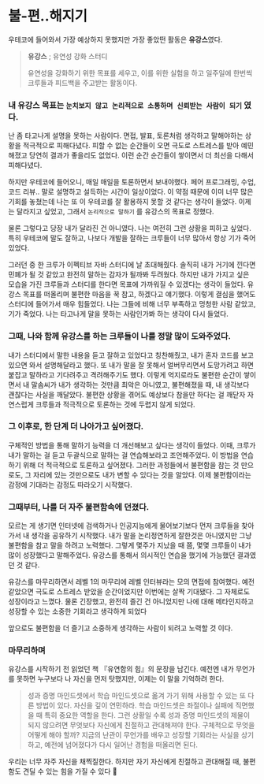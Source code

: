 # 불-편..해지기

우테코에 들어와서 가장 예상하지 못했지만 가장 좋았떤 활동은 **유강스**였다.

> **유강스** ; 유연성 강화 스터디
> 
> 유연성을 강화하기 위한 목표를 세우고, 이를 위한 실험을 하고 일주일에 한번씩 크루들과 피드백을 주고받는 활동이다.
>

### 내 유강스 목표는 `눈치보지 않고 논리적으로 소통하며 신뢰받는 사람이 되기` 였다.

난 좀 타고나게 설명을 못하는 사람이다. 면접, 발표, 토론처럼 생각하고 말해야하는 상황을 적극적으로 피해다녔다. 
피할 수 없는 순간들이 오면 극도로 스트레스를 받아 예민해졌고 당연히 결과가 좋을리도 없었다. 이런 순간 순간들이 쌓이면서 더 최선을 다해서 피해다녔다.

하지만 우테코에 들어오니, 매일 매일을 토론하면서 보내야했다. 
페어 프로그래밍, 수업, 코드 리뷰.. 말로 설명하고 설득하는 시간이 일상이었다.
이 약점 때문에 이미 너무 많은 기회를 놓쳤는데 나는 또 이 우테코를 잘 활용하지 못할 것 같다는 생각이 들었다. 
이제는 달라지고 싶었고, 그래서 `논리적으로 말하기` 를 유강스의 목표로 정했다.

물론 그렇다고 당장 내가 달라진 건 아니였다. 나는 여전히 그런 상황을 피하고 싶었다. 
특히 우테코에 말도 잘하고, 나보다 개발을 잘하는 크루들이 너무 많아서 항상 기가 죽어있었다.

그러던 중 한 크루가 이펙티브 자바 스터디에 날 초대해줬다. 
솔직히 내가 거기에 낀다면 민폐가 될 것 같았고 완전히 말하는 감자가 될까봐 두려웠다. 
하지만 내가 가지고 싶은 모습을 가진 크루들과 스터디를 한다면 목표에 가까워질 수 있겠다는 생각이 들었다. 
유강스 목표를 떠올리며 불편한 마음을 꾹 참고, 하겠다고 얘기했다. 이렇게 결심을 했어도 스터디에 들어가서 매우 힘들었다. 
나는 그들에 비해 너무 부족하고 멍청한 사람 같았고, 기가 죽었다. 나는 타고나게 말을 못하는 사람인가봐 하는 생각이 다시 들었다.

### 그때, 나와 함께 유강스를 하는 크루들이 나를 정말 많이 도와주었다.

내가 스터디에서 말한 내용을 듣고 잘하고 있었다고 칭찬해줬고, 내가 혼자 코드를 보고있으면 와서 설명해달라고 했다. 
또 내가 말을 잘 못해서 얼버무리면서 도망가려고 하면 붙잡고 말하라고 기다려주고 격려해주기도 했다.
이렇게 억지로라도 불편한 순간이 쌓이면서 내 말솜씨가 내가 생각하는 것만큼 최악은 아니였고, 불편해졌을 때, 내 생각보다  괜찮다는 사실을 깨달았다.
불편한 상황을 겪어도 예상보다 참을만 하다는 걸 깨닫자 자연스럽게 크루들과 적극적으로 토론하는 것에 두렵지 않게 되었다.

### 그 이후로, 한 단계 더 나아가고 싶어졌다.

구체적인 방법을 통해 말하기 능력을 더 개선해보고 싶다는 생각이 들었다. 
이때, 크루가 내가 말하는 걸 듣고 두괄식으로 말하는 걸 연습해보라고 조언해주었다. 
이 방법을 연습하기 위해 더 적극적으로 토론하고 싶어졌다. 
그러한 과정들에서 불편함을 참는 것 만으로도, 그 자리에 있는 것만으로도 내가 변할 수 있다는 것을 알았다. 
이제 불편함이라는 감정에 기대라는 감정도 따라오기 시작했다.

### 그때부터, 나를 더 자주 불편함속에 던졌다.

모르는 게 생기면 인터넷에 검색하거나 인공지능에게 물어보기보다 먼저 크루들을 찾아가서 내 생각을 공유하기 시작했다. 
내가 말을 논리정연하게 잘한것은 아니였지만 그냥 불편함을 참고 말을 하려고 노력했다. 
그렇게 몇주가 지났을 때 쯤, 몇몇 크루들이 내가 많이 성장했다고 말해주었다. 
유강스를 통해서 의시적인 연습을 했기에 가능했던 결과였던 것 같다.

유강스를 마무리하면서 레벨 1의 마무리에 레벨 인터뷰라는 모의 면접에 참여했다. 
예전 같았으면 극도로 스트레스 받았을 순간이었지만 이번에는 살짝 기대됐다.
그 자체로도 성장이라고 느꼈다.
물론 긴장했고, 완전히 즐긴 건 아니었지만 나에 대해 메타인지하고 성장할 수 있는 소중한 기회라고 생각하게 되었다

앞으로도 불편함을 더 즐기고 소중하게 생각하는 사람이 되려고 노력할 것 이다.

### 마무리하며

유강스를 시작하기 전 읽었던 책 『유연함의 힘』의 문장을 남긴다. 
예전엔 내가 무언가를 못하면 누구보다 나 자신을 먼저 탓했지만, 이제는 이 말을 기억하려 한다.

> 성과 증명 마인드셋에서 학습 마인드셋으로 옮겨 가기 위해 사용할 수 있는 또 다른 방법이 있다. 자신을 깊이 연민하라. 학습 마인드셋은 좌절이나 실패에 직면했을 때 특히 중요한 역할을 한다. 그런 상황일 수록 성과 증명 마인드셋의 제물이 되지 않으려면 무엇보다 자신에게 친절하고 관대해져야 한다. 구체적으로 무엇을 어떻게 해야 할까? 지금의 난관이 무언가를 배우고 성장할 기회라는 사실을 상기하고, 예전에 넘어졌다가 다시 일어난 경험을 떠올리면 된다.
>

우리는 너무 자주 자신을 채찍질한다. 하지만 자기 자신에게 친절하고 관대해질 때, 불편함도 견딜 수 있는 힘을 가질 수 있다 🌱